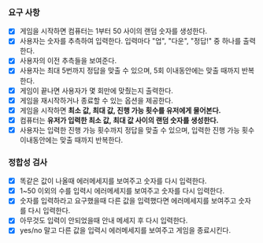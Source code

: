 ### 요구 사항

- [x] 게임을 시작하면 컴퓨터는 1부터 50 사이의 랜덤 숫자를 생성한다.
- [x] 사용자는 숫자를 추측하여 입력한다. 입력마다 "업", "다운", "정답!" 중 하나를 출력한다.
- [x] 사용자의 이전 추측들을 보여준다.
- [x] 사용자는 최대 5번까지 정답을 맞출 수 있으며, 5회 이내동안에는 맞출 때까지 반복한다.
- [x] 게임이 끝나면 사용자가 몇 회만에 맞췄는지 출력한다.
- [x] 게임을 재시작하거나 종료할 수 있는 옵션을 제공한다.
- [x] 게임을 시작하면 **최소 값, 최대 값, 진행 가능 횟수를 유저에게 물어본다.**
- [x] 컴퓨터는 **유저가 입력한 최소 값, 최대 값 사이의 랜덤 숫자를 생성한다.**
- [x] 사용자는 입력한 진행 가능 횟수까지 정답을 맞출 수 있으며, 입력한 진행 가능 횟수 이내동안에는 맞출 때까지 반복한다.

### 정합성 검사

- [x] 똑같은 값이 나올때 에러메세지를 보여주고 숫자를 다시 입력한다.
- [x] 1~50 이외의 수를 입력시 에러메세지를 보여주고 숫자를 다시 입력한다.
- [x] 숫자를 입력하라고 요구했을때 다른 값을 입력했다면 에러메세지를 보여주고 숫자를 다시 입력한다.
- [x] 아무것도 입력이 안되었을때 안내 메세지 후 다시 입력한다.
- [x] yes/no 말고 다른 값을 입력시 에러메세지를 보여주고 게임을 종료시킨다.
